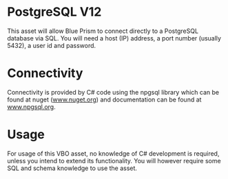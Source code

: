 # PostgreSQL V12
This asset will allow Blue Prism to connect directly to a PostgreSQL database via SQL. You will need a host (IP) address, a port number (usually 5432), a user id and password.

# Connectivity
Connectivity is provided by C# code using the npgsql library which can be found at nuget (www.nuget.org) and documentation can be found at www.npgsql.org. 

# Usage
For usage of this VBO asset, no knowledge of C# development is required, unless you intend to extend its functionality. You will however require some SQL and schema knowledge to use the asset.

